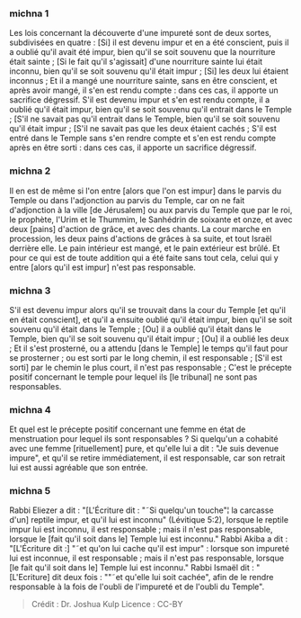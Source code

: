 
### michna 1
Les lois concernant la découverte d'une impureté sont de deux sortes, subdivisées en quatre : [Si] il est devenu impur et en a été conscient, puis il a oublié qu'il avait été impur, bien qu'il se soit souvenu que la nourriture était sainte ; [Si le fait qu'il s'agissait] d'une nourriture sainte lui était inconnu, bien qu'il se soit souvenu qu'il était impur ; [Si] les deux lui étaient inconnus ; Et il a mangé une nourriture sainte, sans en être conscient, et après avoir mangé, il s'en est rendu compte : dans ces cas, il apporte un sacrifice dégressif. S'il est devenu impur et s'en est rendu compte, il a oublié qu'il était impur, bien qu'il se soit souvenu qu'il entrait dans le Temple ; [S'il ne savait pas qu'il entrait dans le Temple, bien qu'il se soit souvenu qu'il était impur ; [S'il ne savait pas que les deux étaient cachés ; S'il est entré dans le Temple sans s'en rendre compte et s'en est rendu compte après en être sorti : dans ces cas, il apporte un sacrifice dégressif.

### michna 2
Il en est de même si l'on entre [alors que l'on est impur] dans le parvis du Temple ou dans l'adjonction au parvis du Temple, car on ne fait d'adjonction à la ville [de Jérusalem] ou aux parvis du Temple que par le roi, le prophète, l'Urim et le Thummim, le Sanhédrin de soixante et onze, et avec deux [pains] d'action de grâce, et avec des chants. La cour marche en procession, les deux pains d'actions de grâces à sa suite, et tout Israël derrière elle. Le pain intérieur est mangé, et le pain extérieur est brûlé. Et pour ce qui est de toute addition qui a été faite sans tout cela, celui qui y entre [alors qu'il est impur] n'est pas responsable.

### michna 3
S'il est devenu impur alors qu'il se trouvait dans la cour du Temple [et qu'il en était conscient], et qu'il a ensuite oublié qu'il était impur, bien qu'il se soit souvenu qu'il était dans le Temple ; [Ou] il a oublié qu'il était dans le Temple, bien qu'il se soit souvenu qu'il était impur ; [Ou] il a oublié les deux ; Et il s'est prosterné, ou a attendu [dans le Temple] le temps qu'il faut pour se prosterner ; ou est sorti par le long chemin, il est responsable ; [S'il est sorti] par le chemin le plus court, il n'est pas responsable ; C'est le précepte positif concernant le temple pour lequel ils [le tribunal] ne sont pas responsables.

### michna 4
Et quel est le précepte positif concernant une femme en état de menstruation pour lequel ils sont responsables ? Si quelqu'un a cohabité avec une femme [rituellement] pure, et qu'elle lui a dit :  "Je suis devenue impure", et qu'il se retire immédiatement, il est responsable, car son retrait lui est aussi agréable que son entrée.

### michna 5
Rabbi Eliezer a dit :  "[L'Écriture dit : "˜Si quelqu'un touche"¦ la carcasse d'un] reptile impur, et qu'il lui est inconnu" (Lévitique 5:2), lorsque le reptile impur lui est inconnu, il est responsable ; mais il n'est pas responsable, lorsque le [fait qu'il soit dans le] Temple lui est inconnu." Rabbi Akiba a dit :  "[L'Écriture dit :] "˜et qu'on lui cache qu'il est impur" : lorsque son impureté lui est inconnue, il est responsable ; mais il n'est pas responsable, lorsque [le fait qu'il soit dans le] Temple lui est inconnu." Rabbi Ismaël dit :  "[L'Ecriture] dit deux fois : ""˜et qu'elle lui soit cachée", afin de le rendre responsable à la fois de l'oubli de l'impureté et de l'oubli du Temple".

>Crédit : Dr. Joshua Kulp
>Licence : CC-BY